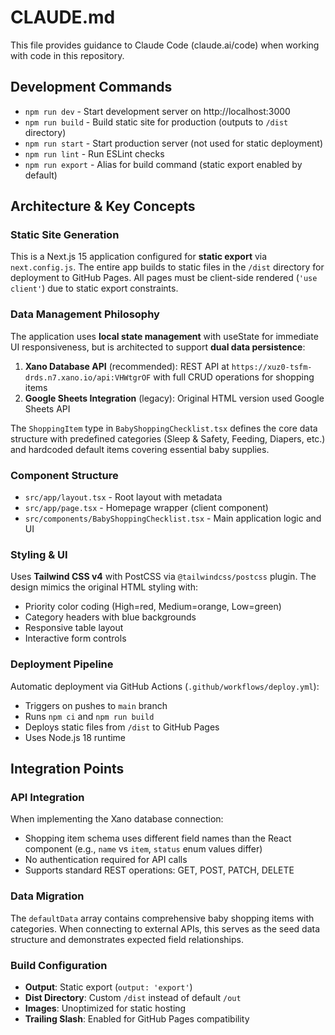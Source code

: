 # CLAUDE.md

This file provides guidance to Claude Code (claude.ai/code) when working with code in this repository.

## Development Commands

- `npm run dev` - Start development server on http://localhost:3000
- `npm run build` - Build static site for production (outputs to `/dist` directory)
- `npm run start` - Start production server (not used for static deployment)
- `npm run lint` - Run ESLint checks
- `npm run export` - Alias for build command (static export enabled by default)

## Architecture & Key Concepts

### Static Site Generation
This is a Next.js 15 application configured for **static export** via `next.config.js`. The entire app builds to static files in the `/dist` directory for deployment to GitHub Pages. All pages must be client-side rendered (`'use client'`) due to static export constraints.

### Data Management Philosophy
The application uses **local state management** with useState for immediate UI responsiveness, but is architected to support **dual data persistence**:

1. **Xano Database API** (recommended): REST API at `https://xuz0-tsfm-drds.n7.xano.io/api:VHWtgrOF` with full CRUD operations for shopping items
2. **Google Sheets Integration** (legacy): Original HTML version used Google Sheets API

The `ShoppingItem` type in `BabyShoppingChecklist.tsx` defines the core data structure with predefined categories (Sleep & Safety, Feeding, Diapers, etc.) and hardcoded default items covering essential baby supplies.

### Component Structure
- `src/app/layout.tsx` - Root layout with metadata
- `src/app/page.tsx` - Homepage wrapper (client component)
- `src/components/BabyShoppingChecklist.tsx` - Main application logic and UI

### Styling & UI
Uses **Tailwind CSS v4** with PostCSS via `@tailwindcss/postcss` plugin. The design mimics the original HTML styling with:
- Priority color coding (High=red, Medium=orange, Low=green)
- Category headers with blue backgrounds
- Responsive table layout
- Interactive form controls

### Deployment Pipeline
Automatic deployment via GitHub Actions (`.github/workflows/deploy.yml`):
- Triggers on pushes to `main` branch
- Runs `npm ci` and `npm run build` 
- Deploys static files from `/dist` to GitHub Pages
- Uses Node.js 18 runtime

## Integration Points

### API Integration
When implementing the Xano database connection:
- Shopping item schema uses different field names than the React component (e.g., `name` vs `item`, `status` enum values differ)
- No authentication required for API calls
- Supports standard REST operations: GET, POST, PATCH, DELETE

### Data Migration
The `defaultData` array contains comprehensive baby shopping items with categories. When connecting to external APIs, this serves as the seed data structure and demonstrates expected field relationships.

### Build Configuration
- **Output**: Static export (`output: 'export'`)
- **Dist Directory**: Custom `/dist` instead of default `/out`
- **Images**: Unoptimized for static hosting
- **Trailing Slash**: Enabled for GitHub Pages compatibility